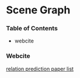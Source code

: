 # Scene Graph

### Table of Contents

- webcite

### Webcite

[relation prediction paper list](http://picdataset.com/challenge/paper_list/)
